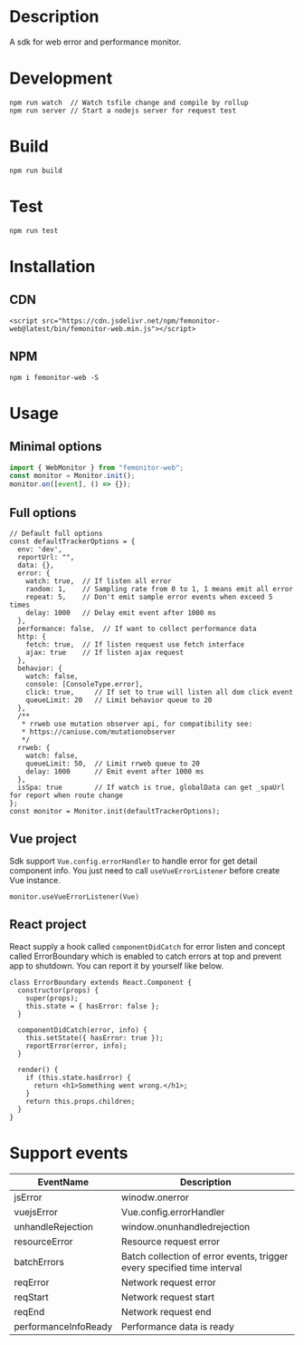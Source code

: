 # Description

A sdk for web error and performance monitor.

# Development

```
npm run watch  // Watch tsfile change and compile by rollup
npm run server // Start a nodejs server for request test
```

# Build

```
npm run build
```

# Test

```
npm run test
```

# Installation

## CDN

```
<script src="https://cdn.jsdelivr.net/npm/femonitor-web@latest/bin/femonitor-web.min.js"></script>
```

## NPM

```
npm i femonitor-web -S
```

# Usage

## Minimal options

```javascript
import { WebMonitor } from "femonitor-web";
const monitor = Monitor.init();
monitor.on([event], () => {});
```

## Full options

```
// Default full options
const defaultTrackerOptions = {
  env: 'dev',
  reportUrl: "",
  data: {},
  error: {
    watch: true,  // If listen all error
    random: 1,    // Sampling rate from 0 to 1, 1 means emit all error
    repeat: 5,    // Don't emit sample error events when exceed 5 times
    delay: 1000   // Delay emit event after 1000 ms
  },
  performance: false,  // If want to collect performance data
  http: {
    fetch: true,  // If listen request use fetch interface
    ajax: true    // If listen ajax request
  },
  behavior: {
    watch: false,
    console: [ConsoleType.error],
    click: true,     // If set to true will listen all dom click event
    queueLimit: 20   // Limit behavior queue to 20
  },
  /**
   * rrweb use mutation observer api, for compatibility see:
   * https://caniuse.com/mutationobserver
   */
  rrweb: {
    watch: false,
    queueLimit: 50,  // Limit rrweb queue to 20
    delay: 1000      // Emit event after 1000 ms
  },
  isSpa: true        // If watch is true, globalData can get _spaUrl for report when route change
};
const monitor = Monitor.init(defaultTrackerOptions);
```

## Vue project

Sdk support `Vue.config.errorHandler` to handle error for get detail component info. You just need to call `useVueErrorListener` before create Vue instance.

```
monitor.useVueErrorListener(Vue)
```

## React project

React supply a hook called `componentDidCatch` for error listen and concept called ErrorBoundary which is enabled to catch errors at top and prevent app to shutdown. You can report it by yourself like below.

```
class ErrorBoundary extends React.Component {
  constructor(props) {
    super(props);
    this.state = { hasError: false };
  }

  componentDidCatch(error, info) {
    this.setState({ hasError: true });
    reportError(error, info);
  }

  render() {
    if (this.state.hasError) {
      return <h1>Something went wrong.</h1>;
    }
    return this.props.children;
  }
}
```

# Support events

| EventName            | Description                                                             |
| -------------------- | ----------------------------------------------------------------------- |
| jsError              | winodw.onerror                                                          |
| vuejsError           | Vue.config.errorHandler                                                 |
| unhandleRejection    | window.onunhandledrejection                                             |
| resourceError        | Resource request error                                                  |
| batchErrors          | Batch collection of error events, trigger every specified time interval |
| reqError             | Network request error                                                   |
| reqStart             | Network request start                                                   |
| reqEnd               | Network request end                                                     |
| performanceInfoReady | Performance data is ready                                               |
